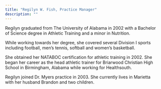 ```yaml
---
title: "Regilyn W. Fish, Practice Manager"
description: ""
---
```


Regilyn graduated from The University of Alabama in 2002 with a Bachelor of Science 
degree in Athletic Training and a minor in Nutrition.

While working towards her degree, she covered several Division I sports including 
football, men’s tennis, softball and women’s basketball.

She obtained her NATABOC certification for athletic training in 2002.  She began her 
career as the head athletic trainer for Briarwood Christian High School in Birmingham, 
Alabama while working for Healthsouth.

Regilyn joined Dr. Myers practice in 2003.  She currently lives in Marietta with her 
husband Brandon and two children.
